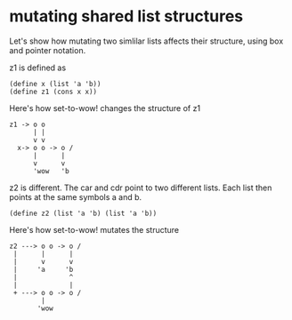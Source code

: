 # mutating shared list structures

Let's show how mutating two simlilar lists affects their structure, using box and pointer notation.

z1 is defined as

```
(define x (list 'a 'b))
(define z1 (cons x x))
```

Here's how set-to-wow! changes the structure of z1

```
z1 -> o o
      | |
      v v
  x-> o o -> o /
      |      |
      v      v
      'wow   'b
```

z2 is different. The car and cdr point to two different lists. Each list then points at the same symbols a and b. 

```
(define z2 (list 'a 'b) (list 'a 'b))
```

Here's how set-to-wow! mutates the structure

```
z2 ---> o o -> o /
 |      |      |
 |      v      v
 |     'a     'b
 |             ^
 |             |
 + ---> o o -> o /
        |
       'wow
```

